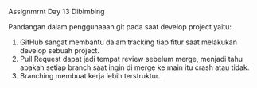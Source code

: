 Assignmrnt Day 13 Dibimbing

Pandangan dalam penggunaaan git pada saat develop project yaitu:
1. GitHub sangat membantu dalam tracking tiap fitur saat melakukan develop sebuah project.
2. Pull Request dapat jadi tempat review sebelum merge, menjadi tahu apakah setiap branch saat ingin di merge ke main itu crash atau tidak.
3. Branching membuat kerja lebih terstruktur.
